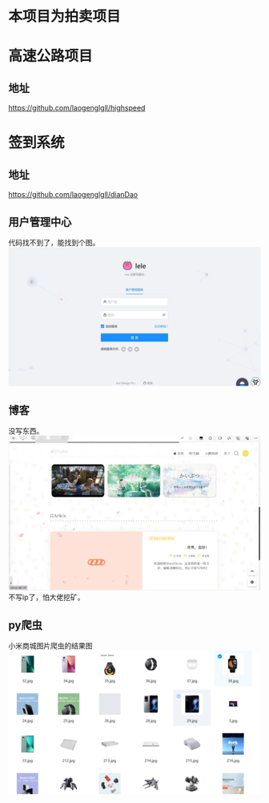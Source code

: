 # 本项目为拍卖项目

# 高速公路项目
## 地址
https://github.com/laogenglgll/highspeed

# 签到系统
## 地址
https://github.com/laogenglgll/dianDao

## 用户管理中心
代码找不到了，能找到个图。
![da8be51d77d414d78ad42f2a614df24.jpg](src\main\resources\static\img\da8be51d77d414d78ad42f2a614df24.jpg)

## 博客
没写东西。
![8126678524bf99a3e6a5924c82f3c0f.jpg](src\main\resources\static\img\img.png)
不写ip了，怕大佬挖矿。

## py爬虫
小米商城图片爬虫的结果图
![file_1713971791575_640.png](src/main/resources/static/img/file_1713971791575_640.png)